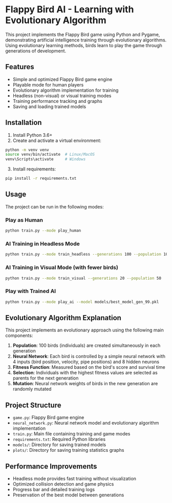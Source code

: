# Flappy Bird AI - Learning with Evolutionary Algorithm

This project implements the Flappy Bird game using Python and Pygame, demonstrating artificial intelligence training through evolutionary algorithms. Using evolutionary learning methods, birds learn to play the game through generations of development.

## Features

- Simple and optimized Flappy Bird game engine
- Playable mode for human players
- Evolutionary algorithm implementation for training
- Headless (non-visual) or visual training modes
- Training performance tracking and graphs
- Saving and loading trained models

## Installation

1. Install Python 3.6+
2. Create and activate a virtual environment:

```bash
python -m venv venv
source venv/bin/activate  # Linux/MacOS
venv\Scripts\activate     # Windows
```

3. Install requirements:

```bash
pip install -r requirements.txt
```

## Usage

The project can be run in the following modes:

### Play as Human

```bash
python train.py --mode play_human
```

### AI Training in Headless Mode

```bash
python train.py --mode train_headless --generations 100 --population 100
```

### AI Training in Visual Mode (with fewer birds)

```bash
python train.py --mode train_visual --generations 20 --population 50
```

### Play with Trained AI

```bash
python train.py --mode play_ai --model models/best_model_gen_99.pkl
```

## Evolutionary Algorithm Explanation

This project implements an evolutionary approach using the following main components:

1. **Population**: 100 birds (individuals) are created simultaneously in each generation
2. **Neural Network**: Each bird is controlled by a simple neural network with 4 inputs (bird position, velocity, pipe positions) and 8 hidden neurons
3. **Fitness Function**: Measured based on the bird's score and survival time
4. **Selection**: Individuals with the highest fitness values are selected as parents for the next generation
5. **Mutation**: Neural network weights of birds in the new generation are randomly mutated

## Project Structure

- `game.py`: Flappy Bird game engine
- `neural_network.py`: Neural network model and evolutionary algorithm implementation
- `train.py`: Main file containing training and game modes
- `requirements.txt`: Required Python libraries
- `models/`: Directory for saving trained models
- `plots/`: Directory for saving training statistics graphs

## Performance Improvements

- Headless mode provides fast training without visualization
- Optimized collision detection and game physics
- Progress bar and detailed training logs
- Preservation of the best model between generations 